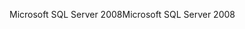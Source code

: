 <span data-ttu-id="8be85-101">Microsoft SQL Server 2008</span><span class="sxs-lookup"><span data-stu-id="8be85-101">Microsoft SQL Server 2008</span></span>